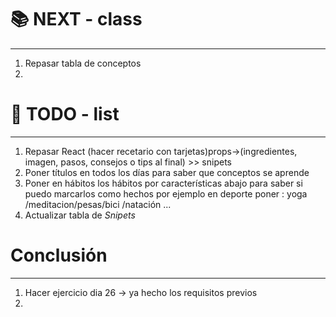 
# 📚 NEXT - class
---

1.  Repasar tabla de conceptos 
2. 



# 📝 TODO - list
---

1. Repasar React (hacer recetario con tarjetas)props->(ingredientes, imagen, pasos, consejos o tips al final) >> snipets
2. Poner títulos en todos los días para saber que conceptos se aprende
3. Poner en hábitos los hábitos por características abajo para saber si puedo marcarlos como hechos por ejemplo en deporte poner : yoga /meditacion/pesas/bici /natación ...
4. Actualizar tabla de *Snipets*

# Conclusión 
---

1. Hacer ejercicio dia 26 -> ya hecho los requisitos previos
2. 